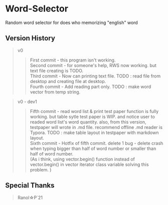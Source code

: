 # Word-Selector
Random word selector for does who memorizing "english" word 

## Version History 
 > v0
 >> First commit - this program isn't working.  
 >> Second commit - for someone's help, RWS now working. but text file creating is TODO.  
 >> Third commit - Now can printing text file. TODO : read file from desktop and creating file at desktop.  
 >> Fourth commit - Add reading part only. TODO : make word vector from temp string.  
 
 > v0 - dev1  
 >> Fifth commit - read word list & print test paper function is fully working. but table sytle test paper is WIP.
 >>                		  	and notice user to readed word list's word quantity. also, from this version, testpaper will wrote in .md file.
 >>                			  recommend offline .md reader is Typora. TODO : make table layout in testpaper with markdown layout.  
 >> Sixth commit - Hotfix of fifth commit. delete 1 bug - delete crash when typing bigger than half of word number or smaller than half of word number.  
 >>							(As i think, using vector.begin() function instead of vector.begin() in vector iterator class variable solving this problem. )

## Special Thanks
 > Ranol☆P`21
